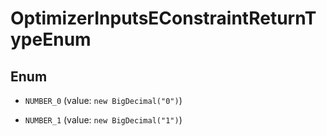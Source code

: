 

# OptimizerInputsEConstraintReturnTypeEnum

## Enum


* `NUMBER_0` (value: `new BigDecimal("0")`)

* `NUMBER_1` (value: `new BigDecimal("1")`)



